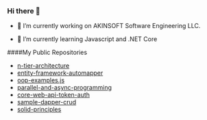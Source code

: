 ### Hi there 👋

- 🔭 I’m currently working on AKINSOFT Software Engineering LLC.

- 🌱 I’m currently learning Javascript and .NET Core

####My Public Repositories

- [n-tier-architecture](https://github.com/sefagunduz/n-tier-architecture)
- [entity-framework-automapper](https://github.com/sefagunduz/entity-framework-automapper)
- [oop-examples.js](https://github.com/sefagunduz/oop-examples.js)
- [parallel-and-async-programming](https://github.com/sefagunduz/parallel-and-async-programming)
- [core-web-api-token-auth](https://github.com/sefagunduz/core-web-api-token-auth)
- [sample-dapper-crud](https://github.com/sefagunduz/sample-dapper-crud)
- [solid-principles](https://github.com/sefagunduz/solid-principles)

<!--
**sefagunduz/sefagunduz** is a ✨ _special_ ✨ repository because its `README.md` (this file) appears on your GitHub profile.

Here are some ideas to get you started:

- 🔭 I’m currently working on ...
- 🌱 I’m currently learning ...
- 👯 I’m looking to collaborate on ...
- 🤔 I’m looking for help with ...
- 💬 Ask me about ...
- 📫 How to reach me: ...
- 😄 Pronouns: ...
- ⚡ Fun fact: ...
-->
